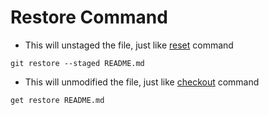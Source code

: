 # Restore Command

* This will unstaged the file, just like [reset](reset) command
```shell
git restore --staged README.md
```

* This will unmodified the file, just like [checkout](checkout) command

```shell
get restore README.md
```
